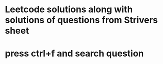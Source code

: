 # Leetcode solutions along with solutions of questions from Strivers sheet
# press ctrl+f and search question
